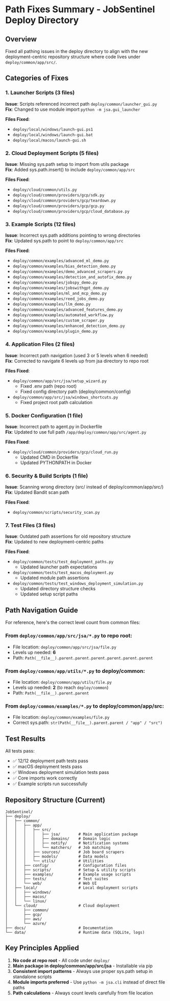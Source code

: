 # Path Fixes Summary - JobSentinel Deploy Directory

## Overview
Fixed all pathing issues in the deploy directory to align with the new deployment-centric repository structure where code lives under `deploy/common/app/src/`.

## Categories of Fixes

### 1. Launcher Scripts (3 files)
**Issue**: Scripts referenced incorrect path `deploy/common/launcher_gui.py`  
**Fix**: Changed to use module import `python -m jsa.gui_launcher`

**Files Fixed**:
- `deploy/local/windows/launch-gui.ps1`
- `deploy/local/windows/launch-gui.bat`
- `deploy/local/macos/launch-gui.sh`

### 2. Cloud Deployment Scripts (5 files)
**Issue**: Missing sys.path setup to import from utils package  
**Fix**: Added sys.path.insert() to include `deploy/common/app/src`

**Files Fixed**:
- `deploy/cloud/common/utils.py`
- `deploy/cloud/common/providers/gcp/sdk.py`
- `deploy/cloud/common/providers/gcp/teardown.py`
- `deploy/cloud/common/providers/gcp/gcp.py`
- `deploy/cloud/common/providers/gcp/cloud_database.py`

### 3. Example Scripts (12 files)
**Issue**: Incorrect sys.path additions pointing to wrong directories  
**Fix**: Updated sys.path to point to `deploy/common/app/src`

**Files Fixed**:
- `deploy/common/examples/advanced_ml_demo.py`
- `deploy/common/examples/bias_detection_demo.py`
- `deploy/common/examples/demo_advanced_scrapers.py`
- `deploy/common/examples/detection_and_autofix_demo.py`
- `deploy/common/examples/jobspy_demo.py`
- `deploy/common/examples/jobswithgpt_demo.py`
- `deploy/common/examples/ml_and_mcp_demo.py`
- `deploy/common/examples/reed_jobs_demo.py`
- `deploy/common/examples/llm_demo.py`
- `deploy/common/examples/advanced_features_demo.py`
- `deploy/common/examples/automated_workflow.py`
- `deploy/common/examples/custom_scraper.py`
- `deploy/common/examples/enhanced_detection_demo.py`
- `deploy/common/examples/plugin_demo.py`

### 4. Application Files (2 files)
**Issue**: Incorrect path navigation (used 3 or 5 levels when 6 needed)  
**Fix**: Corrected to navigate 6 levels up from jsa directory to repo root

**Files Fixed**:
- `deploy/common/app/src/jsa/setup_wizard.py`
  - Fixed .env path (repo root)
  - Fixed config directory path (deploy/common/config)
- `deploy/common/app/src/jsa/windows_shortcuts.py`
  - Fixed project root path calculation

### 5. Docker Configuration (1 file)
**Issue**: Incorrect path to agent.py in Dockerfile  
**Fix**: Updated to use full path `/app/deploy/common/app/src/agent.py`

**Files Fixed**:
- `deploy/cloud/common/providers/gcp/cloud_run.py`
  - Updated CMD in Dockerfile
  - Updated PYTHONPATH in Docker

### 6. Security & Build Scripts (1 file)
**Issue**: Scanning wrong directory (src/ instead of deploy/common/app/src/)  
**Fix**: Updated Bandit scan path

**Files Fixed**:
- `deploy/common/scripts/security_scan.py`

### 7. Test Files (3 files)
**Issue**: Outdated path assertions for old repository structure  
**Fix**: Updated to new deployment-centric paths

**Files Fixed**:
- `deploy/common/tests/test_deployment_paths.py`
  - Updated launcher path expectations
- `deploy/common/tests/test_macos_deployment.py`
  - Updated module path assertions
- `deploy/common/tests/test_windows_deployment_simulation.py`
  - Updated directory structure checks
  - Updated setup script paths

## Path Navigation Guide

For reference, here's the correct level count from common files:

### From `deploy/common/app/src/jsa/*.py` to repo root:
- File location: `deploy/common/app/src/jsa/file.py`
- Levels up needed: **6**
- Path: `Path(__file__).parent.parent.parent.parent.parent.parent`

### From `deploy/common/app/utils/*.py` to deploy/common:
- File location: `deploy/common/app/utils/file.py`
- Levels up needed: **2** (to reach `deploy/common`)
- Path: `Path(__file__).parent.parent`

### From `deploy/common/examples/*.py` to deploy/common/app/src:
- File location: `deploy/common/examples/file.py`
- Correct sys.path: `str(Path(__file__).parent.parent / "app" / "src")`

## Test Results

All tests pass:
- ✅ 12/12 deployment path tests pass
- ✅ macOS deployment tests pass
- ✅ Windows deployment simulation tests pass
- ✅ Core imports work correctly
- ✅ Example scripts run successfully

## Repository Structure (Current)

```
JobSentinel/
├── deploy/
│   ├── common/
│   │   ├── app/
│   │   │   ├── src/
│   │   │   │   ├── jsa/        # Main application package
│   │   │   │   ├── domains/    # Domain logic
│   │   │   │   ├── notify/     # Notification systems
│   │   │   │   └── matchers/   # Job matching
│   │   │   ├── sources/        # Job board scrapers
│   │   │   ├── models/         # Data models
│   │   │   └── utils/          # Utilities
│   │   ├── config/             # Configuration files
│   │   ├── scripts/            # Setup & utility scripts
│   │   ├── examples/           # Example usage scripts
│   │   ├── tests/              # Test suites
│   │   └── web/                # Web UI
│   ├── local/                  # Local deployment scripts
│   │   ├── windows/
│   │   ├── macos/
│   │   └── linux/
│   └── cloud/                  # Cloud deployment
│       ├── common/
│       ├── gcp/
│       ├── aws/
│       └── azure/
├── docs/                       # Documentation
└── data/                       # Runtime data (SQLite, logs)
```

## Key Principles Applied

1. **No code at repo root** - All code under `deploy/`
2. **Main package in deploy/common/app/src/jsa** - Installable via pip
3. **Consistent import patterns** - Always use proper sys.path setup in standalone scripts
4. **Module imports preferred** - Use `python -m jsa.cli` instead of direct file paths
5. **Path calculations** - Always count levels carefully from file location
